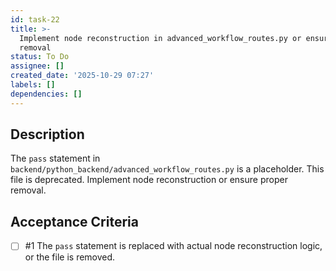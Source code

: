 ```yaml
---
id: task-22
title: >-
  Implement node reconstruction in advanced_workflow_routes.py or ensure proper
  removal
status: To Do
assignee: []
created_date: '2025-10-29 07:27'
labels: []
dependencies: []
---
```


## Description

<!-- SECTION:DESCRIPTION:BEGIN -->
The `pass` statement in `backend/python_backend/advanced_workflow_routes.py` is a placeholder. This file is deprecated. Implement node reconstruction or ensure proper removal.
<!-- SECTION:DESCRIPTION:END -->

## Acceptance Criteria
<!-- AC:BEGIN -->
- [ ] #1 The `pass` statement is replaced with actual node reconstruction logic, or the file is removed.
<!-- AC:END -->
